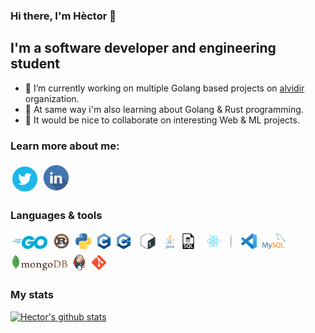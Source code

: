 ### Hi there, I'm Hèctor 👋

## I'm a software developer and engineering student

- 🔭 I’m currently working on multiple Golang based projects on [alvidir](https://github.com/alvidir) organization.
- 🌱 At same way i'm also learning about Golang & Rust programming.
- 👯 It would be nice to collaborate on interesting Web & ML projects.


### Learn more about me:

[<img alt="Hèctor's Twitter" src="https://raw.githubusercontent.com/HectorMRC/HectorMRC/master/img/twitter.webp" height="40" style="padding: 2.5px"/>](https://twitter.com/ranyufo)
[<img alt="Hèctor's Linkedin" src="https://raw.githubusercontent.com/HectorMRC/HectorMRC/master/img/linkedin.png" height="44" style="padding: 2.5px"/>](https://linkedin.com/in/hectormrc/)

### Languages & tools

[<img alt="Golang" src="https://raw.githubusercontent.com/HectorMRC/HectorMRC/master/img/golang.png" height="21" style="margin: 3px"/>](https://golang.org/)
[<img alt="Rust" src="https://raw.githubusercontent.com/HectorMRC/HectorMRC/master/img/rust.png" height="25" style="margin: 3px"/>](https://www.rust-lang.org/)
[<img alt="Python" src="https://raw.githubusercontent.com/HectorMRC/HectorMRC/master/img/python.png" height="25" style="margin: 3px"/>](https://www.python.org/)
[<img alt="C" src="https://raw.githubusercontent.com/HectorMRC/HectorMRC/master/img/c.png" height="25" style="margin: 3px"/>]()
[<img alt="C++" src="https://raw.githubusercontent.com/HectorMRC/HectorMRC/master/img/cpp.png" height="25" style="margin: 3px"/>](https://www.cplusplus.com/)
[<img alt="Bash" src="https://raw.githubusercontent.com/HectorMRC/HectorMRC/master/img/bash.png" height="25" style="margin: 3px"/>](https://devhints.io/bash)
[<img alt="Java" src="https://raw.githubusercontent.com/HectorMRC/HectorMRC/master/img/java.png" height="25" style="margin: 3px"/>](https://java.com/)
[<img alt="SQL" src="https://raw.githubusercontent.com/HectorMRC/HectorMRC/master/img/sql.png" height="25" style="margin: 3px"/>]()
[<img alt="React" src="https://raw.githubusercontent.com/HectorMRC/HectorMRC/master/img/react.png" height="25" style="margin: 3px"/>](https://reactjs.org/)
[<img src="https://raw.githubusercontent.com/HectorMRC/HectorMRC/master/img/separator.png" height="25" style="margin: 3px; padding-right: 5px"/>]()
[<img alt="Visual Studio Code" src="https://raw.githubusercontent.com/HectorMRC/HectorMRC/master/img/vscode.png" height="25" style="margin: 3px"/>](https://code.visualstudio.com/)
[<img alt="MySql" src="https://raw.githubusercontent.com/HectorMRC/HectorMRC/master/img/mysql.png" height="25" style="margin: 3px"/>](https://www.mysql.com/)
[<img alt="MongoDB" src="https://raw.githubusercontent.com/HectorMRC/HectorMRC/master/img/mongodb.png" height="25" style="margin: 3px"/>](https://www.mongodb.com/cloud/atlas)
[<img alt="Jenkins" src="https://raw.githubusercontent.com/HectorMRC/HectorMRC/master/img/jenkins.png" height="25" style="margin: 3px"/>](https://www.jenkins.io/)
[<img alt="Git" src="https://raw.githubusercontent.com/HectorMRC/HectorMRC/master/img/git.png" height="25" style="margin: 3px"/>](https://rogerdudler.github.io/git-guide/)

### My stats

[![Hector's github stats](https://github-readme-stats.vercel.app/api?username=HectorMRC&theme=dracula)](https://github.com/anuraghazra/github-readme-stats)